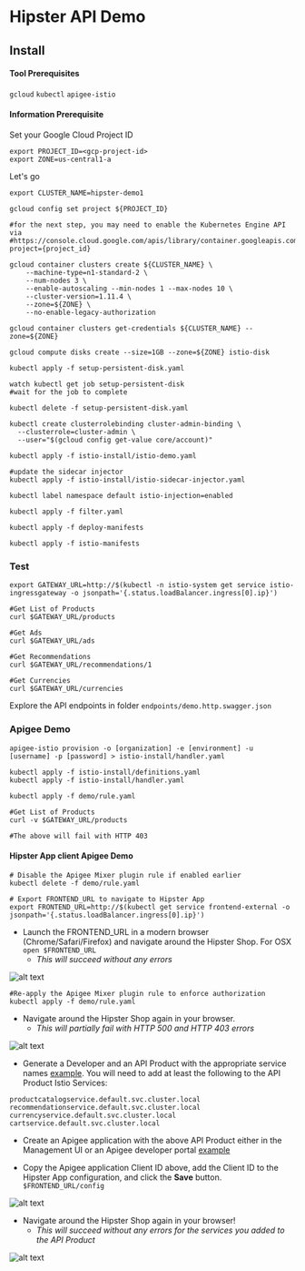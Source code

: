 # Hipster API Demo

## Install 

#### Tool Prerequisites

`gcloud`
`kubectl` 
`apigee-istio`

#### Information Prerequisite
Set your Google Cloud Project ID

```
export PROJECT_ID=<gcp-project-id>
export ZONE=us-central1-a	
```

Let's go

```
export CLUSTER_NAME=hipster-demo1

gcloud config set project ${PROJECT_ID}

#for the next step, you may need to enable the Kubernetes Engine API via #https://console.cloud.google.com/apis/library/container.googleapis.com?project={project_id}

gcloud container clusters create ${CLUSTER_NAME} \
    --machine-type=n1-standard-2 \
    --num-nodes 3 \
    --enable-autoscaling --min-nodes 1 --max-nodes 10 \
    --cluster-version=1.11.4 \
    --zone=${ZONE} \
    --no-enable-legacy-authorization

gcloud container clusters get-credentials ${CLUSTER_NAME} --zone=${ZONE}

gcloud compute disks create --size=1GB --zone=${ZONE} istio-disk

kubectl apply -f setup-persistent-disk.yaml

watch kubectl get job setup-persistent-disk
#wait for the job to complete

kubectl delete -f setup-persistent-disk.yaml

kubectl create clusterrolebinding cluster-admin-binding \
  --clusterrole=cluster-admin \
  --user="$(gcloud config get-value core/account)"

kubectl apply -f istio-install/istio-demo.yaml

#update the sidecar injector
kubectl apply -f istio-install/istio-sidecar-injector.yaml

kubectl label namespace default istio-injection=enabled

kubectl apply -f filter.yaml

kubectl apply -f deploy-manifests

kubectl apply -f istio-manifests

```

### Test

```
export GATEWAY_URL=http://$(kubectl -n istio-system get service istio-ingressgateway -o jsonpath='{.status.loadBalancer.ingress[0].ip}')

#Get List of Products
curl $GATEWAY_URL/products

#Get Ads
curl $GATEWAY_URL/ads

#Get Recommendations
curl $GATEWAY_URL/recommendations/1

#Get Currencies
curl $GATEWAY_URL/currencies

```
Explore the API endpoints in folder `endpoints/demo.http.swagger.json`

### Apigee Demo

```
apigee-istio provision -o [organization] -e [environment] -u [username] -p [password] > istio-install/handler.yaml

kubectl apply -f istio-install/definitions.yaml
kubectl apply -f istio-install/handler.yaml

kubectl apply -f demo/rule.yaml

#Get List of Products
curl -v $GATEWAY_URL/products

#The above will fail with HTTP 403
```

#### Hipster App client Apigee Demo

```
# Disable the Apigee Mixer plugin rule if enabled earlier
kubectl delete -f demo/rule.yaml

# Export FRONTEND_URL to navigate to Hipster App
export FRONTEND_URL=http://$(kubectl get service frontend-external -o jsonpath='{.status.loadBalancer.ingress[0].ip}')
```

* Launch the FRONTEND_URL in a modern browser (Chrome/Safari/Firefox) and navigate around the Hipster Shop. For OSX `open $FRONTEND_URL` 
  * _This will succeed without any errors_

![alt text](images/hipster_app-landing.png)

```
#Re-apply the Apigee Mixer plugin rule to enforce authorization
kubectl apply -f demo/rule.yaml
```
* Navigate around the Hipster Shop again in your browser. 
  * _This will partially fail with HTTP 500 and HTTP 403 errors_

![alt text](images/hipster_app-landing-unauthorized.png)

* Generate a Developer and an API Product with the appropriate service names [example](https://docs.apigee.com/api-platform/istio-adapter/installation#get_an_api_key). You will need to add at least the following to the API Product Istio Services:
```
productcatalogservice.default.svc.cluster.local
recommendationservice.default.svc.cluster.local
currencyservice.default.svc.cluster.local
cartservice.default.svc.cluster.local
```

* Create an Apigee application with the above API Product either in the Management UI or an Apigee developer portal [example](https://docs.apigee.com/api-platform/istio-adapter/installation#4_create_a_developer_app)

* Copy the Apigee application Client ID above, add the Client ID to the Hipster App configuration, and click the **Save** button. `$FRONTEND_URL/config`

![alt text](images/hipster_app-configuration.png)

* Navigate around the Hipster Shop again in your browser!
  * _This will succeed without any errors for the services you added to the API Product_

![alt text](images/hipster_app-landing.png)
